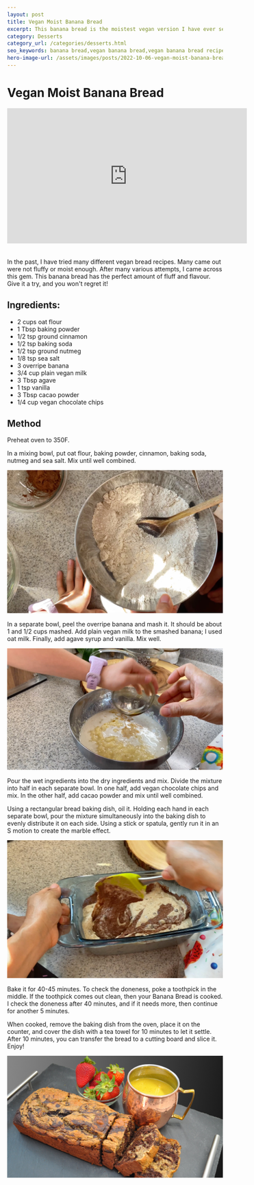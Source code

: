 ```yaml
---
layout: post
title: Vegan Moist Banana Bread
excerpt: This banana bread is the moistest vegan version I have ever seen. Easy to make and great to have as a snack.
category: Desserts
category_url: /categories/desserts.html
seo_keywords: banana bread,vegan banana bread,vegan banana bread recipe,vegan quick recipes,moist banana bread,vegan baking,simple vegan banana bread,best vegan banana bread,vegan banana bread recipe minimalist baker,vegan banana bread recipe oat flour,vegan banana bread recipe easy,vegan quick breakfast,banana bread recipe
hero-image-url: /assets/images/posts/2022-10-06-vegan-moist-banana-bread-recipe/cover.jpg
---
```


# Vegan Moist Banana Bread

<div class="videoWrapper">
  <iframe width="560" height="315" src="https://www.youtube.com/embed/vfe0Omjjkoo" title="YouTube video player" frameborder="0" allow="accelerometer; autoplay; clipboard-write; encrypted-media; gyroscope; picture-in-picture" allowfullscreen></iframe>
</div>
<br>

In the past, I have tried many different vegan bread recipes. Many came out were not fluffy or moist enough. After many various attempts, I came across this gem. This banana bread has the perfect amount of fluff and flavour. Give it a try, and you won't regret it!


## Ingredients:

* 2 cups oat flour
* 1 Tbsp baking powder
* 1/2 tsp ground cinnamon
* 1/2 tsp baking soda
* 1/2 tsp ground nutmeg
* 1/8 tsp sea salt
* 3 overripe banana
* 3/4 cup plain vegan milk
* 3 Tbsp agave
* 1 tsp vanilla
* 3 Tbsp cacao powder
* 1/4 cup vegan chocolate chips

## Method

Preheat oven to 350F.


In a mixing bowl, put oat flour, baking powder, cinnamon, baking soda, nutmeg and sea salt. Mix until well combined.

![Dry Ingredients](/assets/images/posts/2022-10-06-vegan-moist-banana-bread-recipe/dry-ingredients.jpg "Dry Ingredients")


In a separate bowl, peel the overripe banana and mash it. It should be about 1 and 1/2 cups mashed. Add plain vegan milk to the smashed banana; I used oat milk. Finally, add agave syrup and vanilla. Mix well.

![Wet Ingredients](/assets/images/posts/2022-10-06-vegan-moist-banana-bread-recipe/wet-ingredients.jpg "Wet Ingredients")

Pour the wet ingredients into the dry ingredients and mix. Divide the mixture into half in each separate bowl. In one half, add vegan chocolate chips and mix. In the other half, add cacao powder and mix until well combined.

Using a rectangular bread baking dish, oil it. Holding each hand in each separate bowl, pour the mixture simultaneously into the baking dish to evenly distribute it on each side. Using a stick or spatula, gently run it in an S motion to create the marble effect.

![Swirl](/assets/images/posts/2022-10-06-vegan-moist-banana-bread-recipe/swirl.jpg "Swirl")

Bake it for 40-45 minutes. To check the doneness, poke a toothpick in the middle. If the toothpick comes out clean, then your Banana Bread is cooked. I check the doneness after 40 minutes, and if it needs more, then continue for another 5 minutes.

When cooked, remove the baking dish from the oven, place it on the counter, and cover the dish with a tea towel for 10 minutes to let it settle. After 10 minutes, you can transfer the bread to a cutting board and slice it. Enjoy!

![Banana Bread](/assets/images/posts/2022-10-06-vegan-moist-banana-bread-recipe/cover.jpg "Banana Bread")

